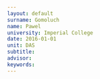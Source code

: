 ```yaml
---
layout: default 
surname: Gomoluch
name: Pawel
university: Imperial College
date: 2016-01-01
unit: DAS
subtitle: 
advisor: 
keywords: 
---
```

